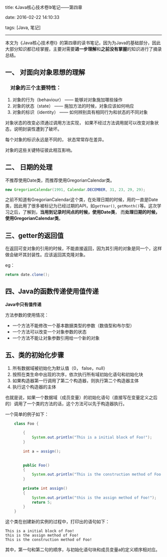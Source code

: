 title: 《Java核心技术卷I》笔记——第四章

date: 2016-02-22 14:10:33

tags: [Java, 笔记]



---

本文为《Java核心技术卷I》的第四章的读书笔记，因为为Java的基础部分，因此大部分知识都已经掌握，主要对需要**进一步理解**和**之前没有掌握**的知识进行了摘录总结。

<!--more-->

## 一、 对面向对象思想的理解

### 　对象的三个主要特性：

1. 对象的行为（behaviour） —— 能够对对象施加哪些操作
2. 对象的状态（state） —— 施加方法的时候，对象应该如何响应
3. 对象的标识（identity） —— 如何辨别具有相同行为和状态的不同对象

对象状态的改变必须通过调用方法实现， 如果不经过方法调用就可以改变对象状态，说明封装性遭到了破坏。

每个对象的标识永远是不同的， 状态常常存在差异。

对象的这些关键特征彼此相互影响。

## 二、 日期的处理

不推荐使用Date类，而推荐使用GregorianCalendar类。



``` Java
new GregorianCalendar(1991, Calendar.DECEMBER, 31, 23, 29, 29);
```

之前不知道有GregorianCalendar这个类，在处理日期的时候，用的一直是Date类，因此用了很多被标记为已经过期的API，如`getYear()`, `getMonth()`等。这次学习之后，了解到，**当用到记录时间点的时候，使用Date类**， 而**处理日期的时候，使用GregorianCalendar类**。

## 三、getter的返回值

在返回可变对象的引用的时候，不能直接返回，因为其引用的对象是同一个，这样做会破坏其封装性。应该返回其克隆对象。

eg：

``` java
return date.clone();
```

## 四、Java的函数传递使用值传递

**Java中只有值传递**

方法参数的使用情况：

* 一个方法不能修改一个基本数据类型的参数（数值型和布尔型）
* 一个方法可以改变一个对象参数的状态
* 一个方法不能让对象参数引用给一个新的对象

## 五、类的初始化步骤

1. 所有数据域被初始化为默认值（0， false，null）
2. 按照在类生命中出现的次序，依次执行所有域初始化语句和初始化块
3. 如果构造器第一行调用了第二个构造器，则执行第二个构造器主体
4. 执行这个构造器的主体

也就是说，如果一个数据域（成员变量）的初始化语句（直接写在变量定义之后的）调用了一个类的方法的话，这个方法可以先于构造器执行。

一个简单的例子如下：

``` java
	class Foo {
	
	    {
	        System.out.println("This is a initial block of Foo!");
	    }
	
	    int a = assign();
	
	
	    public Foo()
	    {
	        System.out.println("This is the construction method of Foo!");
	    }
	
	    private int assign()
	    {
	        System.out.println("this is the assign method of Foo!");
	        return 5;
	    }
	}

```

这个类在创建新的实例的过程中，打印出的语句如下：

``` 
This is a initial block of Foo!
this is the assign method of Foo!
This is the construction method of Foo!
```

其中，第一句和第二句的顺序，与初始化语句块和成员变量a的定义顺序相对应。